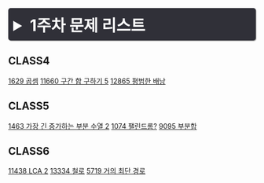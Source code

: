 <details>
<summary  style="background:#303038; color:#fff; font-size:xx-large; font-weight: bold; padding:10px; outline:0; border-radius:5px; cursor:pointer; transition:background 0.5s; text-align:left; box-shadow: 1px 1px 2px gray;"> 1주차 문제 리스트 </summary>
<div markdown="1">
  
|번호|티어|제목|
|--|--|--|
|7576|실버1|토마토|
|2228|골드5|구간 나누기|
|2792|실버3|보석 상자|
|1783|실버5|병든 나이트|
|15979|실버3|스승님 찾기|
|11054|골드3|가장 긴 바이토닉 부분 수열|
|11048|실버1|이동하기|
|1043|골드4|거짓말|
|16931|실버3|겉넓이 구하기|
|1246|실버5|온라인 판매|
|2776|실버3|암기왕|
|5021|실버1|왕위 계승|
|14391|골드3|종이 조각|
|1058|실버1|친구|
|4781|실버1|사탕 가게|
|1753|골드5|최단경로|
|1747|골드5|소수&펠린드롬|
|7453|골드2|합이 0인 네 정수|
|2003|실버3|수들의 합 2|
|2108|실버4|통계학|
|2011|실버1|암호코드|
|2591|실버1|숫자카드|
|9663|골드5|N-Queen★|
|16472|골드2|고냥이|
|9097|실버1|Quad Trees|
|2312|실버2|수 복원하기|
|9012|실버4|괄호|
|14503|골드5|로봇 청소기|
|11650|실버5|좌표 정렬하기|

</div>
</details>




## CLASS4
[1629 곱셈](https://www.acmicpc.net/problem/1629)
[11660 구간 합 구하기 5](https://www.acmicpc.net/problem/11660)
[12865 평범한 배낭](https://www.acmicpc.net/problem/12865)

## CLASS5
[1463 가장 긴 증가하는 부분 수열 2](https://www.acmicpc.net/problem/12015)
[1074 팰린드롬?](https://www.acmicpc.net/problem/10942)
[9095 부분합](https://www.acmicpc.net/problem/1806)

## CLASS6
[11438 LCA 2](https://www.acmicpc.net/problem/11438)
[13334 철로](https://www.acmicpc.net/problem/13334)
[5719 거의 최단 경로](https://www.acmicpc.net/problem/5719)